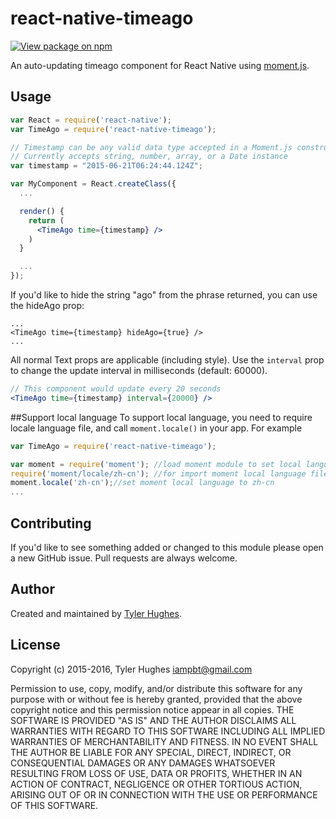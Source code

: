 # react-native-timeago

[![View package on npm](https://img.shields.io/npm/v/react-native-timeago.svg?style=flat-square)](https://www.npmjs.com/package/react-native-timeago)

An auto-updating timeago component for React Native using [moment.js](http://momentjs.com/).

## Usage

```jsx
var React = require('react-native');
var TimeAgo = require('react-native-timeago');

// Timestamp can be any valid data type accepted in a Moment.js constructor
// Currently accepts string, number, array, or a Date instance
var timestamp = "2015-06-21T06:24:44.124Z";

var MyComponent = React.createClass({
  ...

  render() {
    return (
      <TimeAgo time={timestamp} />
    )
  }

  ...
});
```

If you'd like to hide the string "ago" from the phrase returned, you can use the hideAgo prop:


```
...
<TimeAgo time={timestamp} hideAgo={true} />
...
```

All normal Text props are applicable (including style). Use the `interval` prop to change the update interval in milliseconds (default: 60000).

```jsx
// This component would update every 20 seconds
<TimeAgo time={timestamp} interval={20000} />
```

##Support local language
To support local language, you need to require locale language file, and call `moment.locale()` in your app.
For example
```jsx
var TimeAgo = require('react-native-timeago');

var moment = require('moment'); //load moment module to set local language
require('moment/locale/zh-cn'); //for import moment local language file during the application build
moment.locale('zh-cn');//set moment local language to zh-cn
...
```


## Contributing

If you'd like to see something added or changed to this module please open a new GitHub issue. Pull requests are always welcome.

## Author
Created and maintained by [Tyler Hughes](https://twitter.com/iampbt).

## License
Copyright (c) 2015-2016, Tyler Hughes <iampbt@gmail.com>

Permission to use, copy, modify, and/or distribute this software for any purpose with or without fee is hereby granted, provided that the above copyright notice and this permission notice appear in all copies.
THE SOFTWARE IS PROVIDED "AS IS" AND THE AUTHOR DISCLAIMS ALL WARRANTIES WITH REGARD TO THIS SOFTWARE INCLUDING ALL IMPLIED WARRANTIES OF MERCHANTABILITY AND FITNESS. IN NO EVENT SHALL THE AUTHOR BE LIABLE FOR ANY SPECIAL, DIRECT, INDIRECT, OR CONSEQUENTIAL DAMAGES OR ANY DAMAGES WHATSOEVER RESULTING FROM LOSS OF USE, DATA OR PROFITS, WHETHER IN AN ACTION OF CONTRACT, NEGLIGENCE OR OTHER TORTIOUS ACTION, ARISING OUT OF OR IN CONNECTION WITH THE USE OR PERFORMANCE OF THIS SOFTWARE.
